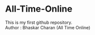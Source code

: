 # All-Time-Online
This is my first github repository.
<br>
Author : Bhaskar Charan (All Time Online)
